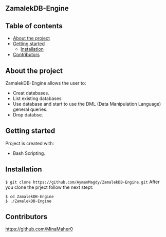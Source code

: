## ZamalekDB-Engine

## Table of contents
* [About the project](#general-info)
* [Getting started](#start)
  * [Installation](#nstallation)
* [Contributors](#contributors)


## About the project
ZamalekDB-Engine allows the user to:

* Creat databases.
* List existing databases
* Use database and start to use the DML (Data Manipulation Language) general queries.
* Drop databse.
	
## Getting started
Project is created with:
* Bash Scripting.

## Installation
``
$ git clone https://github.com/AymanMagdy/ZamalekDB-Engine.git
``
After you clone the prject follow the next stept:
```
$ cd ZamalekDB-Engine
$ ./ZamalekDB-Engine
```

## Contributors
https://github.com/MinaMaher0

